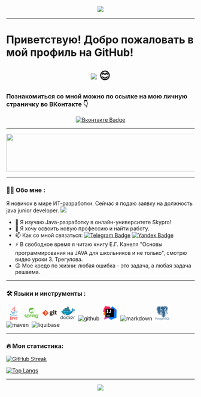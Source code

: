 

 <p align="center">
  <img src="https://media.giphy.com/media/wO2IwwZhEV8RxcjWxT/giphy.gif" width="150"/>
    </p>
  
---------------------------------------------
  
  #  Приветствую! Добро пожаловать в мой профиль на GitHub!  <p align="center"><img src="https://media.giphy.com/media/hvRJCLFzcasrR4ia7z/giphy.gif" width="30px"/>  :blush:</p>
 ### Познакомиться со мной можно по ссылке на мою личную страничку во ВКонтакте  :point_down:
  
  <p align="center">
  <a href="https://vk.com/id105362000">
    <img src=https://img.shields.io/badge/Вконтакте-blue?logo=vk&logoColor=white&style=plastic alt="Вконтакте Badge"/>
  </a>
  </p>
  
  --------------------------------------------
  
<div id="header" align="center">
  <img src="https://media.giphy.com/media/QpVUMRUJGokfqXyfa1/giphy.gif" width="1000", height ="100"/>
</div>

---------------------------------------
### :woman_technologist: Обо мне :
  <div>
    Я новичок в мире ИТ-разработки. Сейчас я подаю заявку на должность java junior developer.  <img src="https://media.giphy.com/media/j0HjChGV0J44KrrlGv/giphy.gif" width="50">
  </div>
  
- 🔭 Я изучаю Java-разработку в онлайн-университете Skypro!
- 🌱 Я хочу освоить новую профессию и найти работу.
- 📫 Как со мной связаться: [![Telegram Badge](https://img.shields.io/badge/-Telegram-blue?style=plastic&logo=Telegram&logoColor=white)](https://t.me/T_Katerina_S)
  [![Yandex Badge](https://img.shields.io/badge/-Yandex-yellow?style=plastic&logo=Y&logoColor=white)](mailto:katerina.tokan@yandex.ru)
- ⚡ В свободное время я читаю книгу Е.Г. Канеля "Основы программирования на JAVA для школьников и не только", смотрю видео уроки З. Трегулова.
- 😉 Мое кредо по жизни: любая ошибка - это задача, а любая задача решаема.
  
---------------
  ### :hammer_and_wrench: Языки и инструменты :
  <div>
  <img src="https://github.com/devicons/devicon/blob/master/icons/java/java-original-wordmark.svg" title="Java" alt="Java" width="40" height="40"/>&nbsp;
  <img src="https://github.com/devicons/devicon/blob/master/icons/spring/spring-original-wordmark.svg" title="Spring" alt="Spring" width="40" height="40"/>&nbsp;
  <img src="https://github.com/devicons/devicon/blob/master/icons/git/git-original-wordmark.svg" title="Git" **alt="Git" width="40" height="40"/>&nbsp;
  <img src="https://github.com/devicons/devicon/blob/master/icons/docker/docker-original-wordmark.svg" title="Docker" alt="Docker" width="40" height="40"/>&nbsp;
  <img src="https://yt3.ggpht.com/ytc/AMLnZu9Pqp04M1jiz2TWQQsCmsPH-btBTKt-191Ah90=s900-c-k-c0x00ffffff-no-rj" title="github" alt="github" width="40" height="40"/>&nbsp;
  <img src="https://github.com/devicons/devicon/blob/master/icons/intellij/intellij-original.svg" title="intellij" alt="intellij" width="40" height="40"/>&nbsp;
  <img src="https://iphone-image.apkpure.com/v2/app/1/5/9/159a1df85e61f6db180dafa5cfd4e5f9.png" title="markdown" alt="markdown" width="40" height="40"/>&nbsp;
  <img src="https://github.com/devicons/devicon/blob/master/icons/postgresql/postgresql-plain-wordmark.svg" title="postgresql" alt="postgresql" width="40" height="40"/>&nbsp;
     <img src="https://spin.atomicobject.com/wp-content/uploads/Maven-1200x643.png" title="maven" alt="maven" width="40" height="40"/>&nbsp;
     <img src="https://dataenginer.ru/wp-content/uploads/2022/08/image-14.png" title="liquibase" alt="liquibase" width="40" height="40"/>&nbsp;
    
----------------------------------
### 🔥 Моя статистика:  
[![GitHub Streak](http://github-readme-streak-stats.herokuapp.com?user=TKaterinaS&theme=github-dark-blue&locale=ru&date_format=j%20M%5B%20Y%5D)](https://git.io/streak-stats)
    
[![Top Langs](https://github-readme-stats.vercel.app/api/top-langs/?username=TKaterinaS&layout=compact&theme=github-dark-blue)](https://github.com/anuraghazra/github-readme-stats)
    
------------------------------
    
<div id="header" align="center">
  <img src="https://media.giphy.com/media/iJWXxAr2Za6EtN2Row/giphy.gif" width="90"/>
</div>


